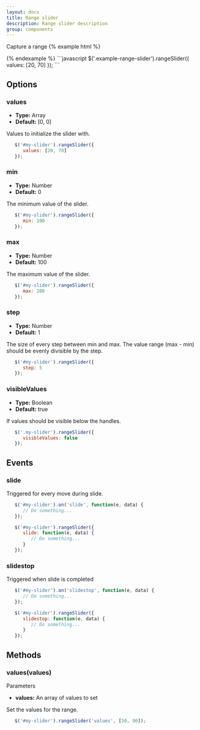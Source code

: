 ```yaml
---
layout: docs
title: Range slider
description: Range slider description
group: components
---
```


Capture a range
{% example html %}
   <div class="{{ site.css_prefix }}-range-slider example-range-slider">
      <div class="{{ site.css_prefix }}-range-slider__range"></div>
      <div class="{{ site.css_prefix }}-range-slider__handle" tabindex="0"></div>
      <div class="{{ site.css_prefix }}-range-slider__handle" tabindex="0"></div>
      <span class="{{ site.css_prefix }}-range-slider__value {{ site.css_prefix }}-text {{ site.css_prefix }}-text-size--small"></span>
      <span class="{{ site.css_prefix }}-range-slider__value {{ site.css_prefix }}-text {{ site.css_prefix }}-text-size--small"></span>
   </div>   
{% endexample %}
```javascript
   $('.example-range-slider').rangeSlider({
      values: [20, 70]
   });
```

## Options ##

### values ###
* __Type:__ Array
* __Default:__ [0, 0]

Values to initialize the slider with.

```javascript
   $('#my-slider').rangeSlider({
      values: [20, 70]
   });
```

### min ###
* __Type:__ Number
* __Default:__ 0

The minimum value of the slider.

```javascript
   $('#my-slider').rangeSlider({
      min: 100
   });
```

### max ###
* __Type:__ Number
* __Default:__ 100

The maximum value of the slider.

```javascript
   $('#my-slider').rangeSlider({
      max: 200
   });
```

### step ###
* __Type:__ Number
* __Default:__ 1

The size of every step between min and max. The value range (max - min) should be evenly divisible by the step. 

```javascript
   $('#my-slider').rangeSlider({
      step: 5
   });
```

### visibleValues ###
* __Type:__ Boolean
* __Default:__ true

If values should be visible below the handles.

```javascript
   $('.my-slider').rangeSlider({
      visibleValues: false
   });
```

## Events ##
### slide ###
Triggered for every move during slide.
```javascript
   $('#my-slider').on('slide', function(e, data) { 
      // Do something... 
   });

   $('#my-slider').rangeSlider({
      slide: function(e, data) {
         // Do something...
      }
   });
```
### slidestop ###
Triggered when slide is completed
```javascript
   $('#my-slider').on('slidestop', function(e, data) { 
      // Do something... 
   });

   $('#my-slider').rangeSlider({
      slidestop: function(e, data) {
         // Do something...
      }
   });
```

## Methods ##
### values(values) ###
Parameters
* __values:__ An array of values to set

Set the values for the range.
```javascript
   $('#my-slider').rangeSlider('values', [50, 90]);
```
